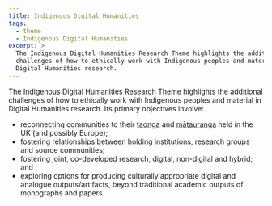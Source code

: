 ```yaml
---
title: Indigenous Digital Humanities
tags:
  - theme
  - Indigenous Digital Humanities
excerpt: >
  The Indigenous Digital Humanities Research Theme highlights the additional
  challenges of how to ethically work with Indigenous peoples and material in
  Digital Humanities research.
---
```


The Indigenous Digital Humanities Research Theme highlights the additional
challenges of how to ethically work with Indigenous peoples and material in
Digital Humanities research. Its primary objectives involve:

- reconnecting communities to their
  [taonga](https://maoridictionary.co.nz/search?idiom=&phrase=&proverb=&loan=&histLoanWords=&keywords=taonga) and
  [mātauranga](https://maoridictionary.co.nz/search?idiom=&phrase=&proverb=&loan=&histLoanWords=&keywords=matauranga) held in the UK (and possibly Europe);
- fostering relationships between holding institutions, research groups and
  source communities;
- fostering joint, co-developed research, digital, non-digital and hybrid; and
- exploring options for producing culturally appropriate digital and analogue
  outputs/artifacts, beyond traditional academic outputs of monographs and papers.
